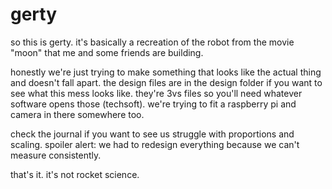 # gerty

so this is gerty. it's basically a recreation of the robot from the movie "moon" that me and some friends are building.

honestly we're just trying to make something that looks like the actual thing and doesn't fall apart. 
the design files are in the design folder if you want to see what this mess looks like. they're 3vs files so you'll need whatever software opens those (techsoft). we're trying to fit a raspberry pi and camera in there somewhere too.

check the journal if you want to see us struggle with proportions and scaling. spoiler alert: we had to redesign everything because we can't measure consistently.

that's it. it's not rocket science.

